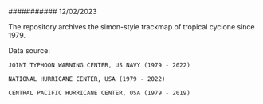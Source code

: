 ###########  12/02/2023

The repository archives the simon-style trackmap of tropical cyclone since 1979.


Data source:

    JOINT TYPHOON WARNING CENTER, US NAVY (1979 - 2022)

    NATIONAL HURRICANE CENTER, USA (1979 - 2022)
    
    CENTRAL PACIFIC HURRICANE CENTER, USA (1979 - 2019)
